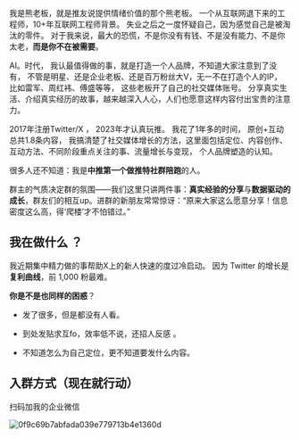 我是熊老板，就是推友说提供情绪价值的那个熊老板。 一个从互联网退下来的工程师，10+年互联网工程师背景。 失业之后之一度怀疑自己，因为感觉自己是被淘汰的零件。 对于我来说，最大的恐慌，不是你没有有钱、不是没有能力、不是你太老，**而是你不在被需要**。



AI。时代， 我认最值得做的事，就是打造一个人品牌，不知道大家注意到了没有， 不管是明星、还是企业老板、还是百万粉丝大V，无一不在打造个人的IP， 比如雷军、周红袆、傅盛等等， 这些老板开了自己的社交媒体账号。  分享真实生活、介绍真实经历的故事，越来越深入人心，人们也愿意这样内容付出宝贵的注意力。



2017年注册Twitter/X ， 2023年才认真玩推。  我花了1年多的时间， 原创+互动总共1.8条内容， 我搞清楚了社交媒体增长的方法，这里面包括定位、内容创作、互动方法、不同阶段重点关注的事、流量增长与变现， 个人品牌塑造的认知。  

很多人还不知道：我是**中推第一个做推特社群陪跑**的人。

群主的气质决定群的氛围——我们这里只讲两件事：**真实经验的分享**与**数据驱动的成长**，群友们的相互up。进群的新朋友常常惊讶：“原来大家这么愿意分享！信息密度这么高，得‘爬楼’才不怕错过。”





## 我在做什么 ？ 

我近期集中精力做的事帮助X上的新人快速的度过冷启动。 因为 Twitter 的增长是**复利曲线**，前 1,000 粉最难。 

**你是不是也同样的困惑**？ 

- 发了很多，但是都没有人看。 

- 到处发贴求互fo，效率低不说，还招人反感 。 

- 不知道怎么为自己定位，更不知道要发什么内容。 

  



## 入群方式（现在就行动）

扫码加我的企业微信 

![0f9c69b7abfada039e779713b4e1360d](../../../Library/Containers/com.tencent.xinWeChat/Data/Documents/xwechat_files/wxid_jzyhlehqygpn22_8fa2/temp/RWTemp/2025-10/9e20f478899dc29eb19741386f9343c8/0f9c69b7abfada039e779713b4e1360d.jpg)

